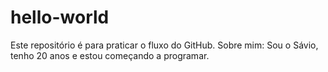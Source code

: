 # hello-world
Este repositório é para praticar o fluxo do GitHub.
Sobre mim:
Sou o Sávio, tenho 20 anos e estou começando a programar.
